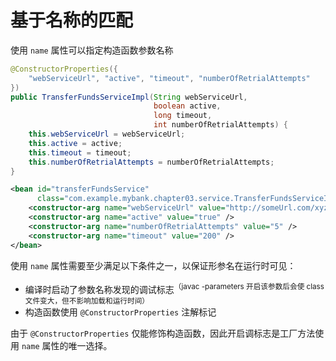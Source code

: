 # 基于名称的匹配

使用 `name` 属性可以指定构造函数参数名称

```java
@ConstructorProperties({
    "webServiceUrl", "active", "timeout", "numberOfRetrialAttempts"
})
public TransferFundsServiceImpl(String webServiceUrl,
								boolean active,
								long timeout,
							    int numberOfRetrialAttempts) {
    this.webServiceUrl = webServiceUrl;
    this.active = active;
    this.timeout = timeout;
    this.numberOfRetrialAttempts = numberOfRetrialAttempts;
}
```

```xml
<bean id="transferFundsService"
      class="com.example.mybank.chapter03.service.TransferFundsServiceImpl">
    <constructor-arg name="webServiceUrl" value="http://someUrl.com/xyz" />
    <constructor-arg name="active" value="true" />
    <constructor-arg name="numberOfRetrialAttempts" value="5" />
    <constructor-arg name="timeout" value="200" />
</bean>
```

使用 `name` 属性需要至少满足以下条件之一，以保证形参名在运行时可见：

* 编译时启动了参数名称发现的调试标志<sup>（javac -parameters 开启该参数后会使 class 文件变大，但不影响加载和运行时间）</sup>
* 构造函数使用 `@ConstructorProperties` 注解标记

由于 `@ConstructorProperties` 仅能修饰构造函数，因此开启调标志是工厂方法使用 `name` 属性的唯一选择。

‍
